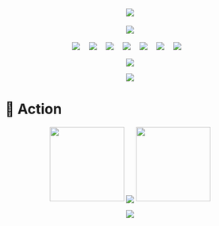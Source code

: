 <!-- 动态打字效果 -->
<h1 align="center">
    <a href="https://lisir.me/">
        <img src="https://readme-typing-svg.herokuapp.com/?lines=I+am+ordinary+yet+unique.;今日事，今日毕;任何不能摧毁你的东西;都将使你更加强大;你需要掌控自己的生活;而不是被生活掌控&center=true&size=27">
    </a>
</h1>

<!-- 敲代码的图片 -->
<div align="center"><img order-radius="100px"
        src="https://unpkg.zhimg.com/lisir.me-imgs@1.0.9/003.gif" /></div>
<br>

<!-- 个人资料徽标 -->
<div align="center">
    <a href="https://lisir.me/"><img src="https://img.shields.io/badge/website-%E4%B8%AA%E4%BA%BA%E7%BD%91%E7%AB%99-blue"></a>&emsp;
    <a href="https://twitter.com/"><img src="https://img.shields.io/badge/twitter-%E6%8E%A8%E7%89%B9-blue"></a>&emsp;
    <a href="https://www.facebook.com/"><img src="https://img.shields.io/badge/facebook-%E8%84%B8%E4%B9%A6-003472"></a>&emsp;
    <a href="https://www.youtube.com/channel/UCm8h01tmOIQponUQgyMpdvQ"><img src="https://img.shields.io/badge/youtube-%E6%B2%B9%E7%AE%A1-c32136"></a>&emsp;
    <a href="https://blog.csdn.net/"><img src="https://img.shields.io/badge/CSDN-%E5%8D%9A%E5%AE%A2-c32136"></a>&emsp;
    <a href="https://space.bilibili.com/"><img src="https://img.shields.io/badge/bilibili-B%E7%AB%99-ff69b4"></a>&emsp;
    <a href="https://www.zhihu.com/people/lisir.me"><img src="https://img.shields.io/badge/zhihu-%E7%9F%A5%E4%B9%8E-blue"></a>&emsp;
    
<!-- 访客数统计徽标 -->
<img src="https://visitor-badge.glitch.me/badge?page_id=wkwbk" /></div>

<!-- 贪吃蛇代码贡献图 -->
<div align="center"><img src="https://cdn.jsdelivr.net/gh/wkwbk/wkwbk/assets/github-contribution-grid-snake.svg" />
</div>

# 🚀 Action

<!-- 连续提交代码天数记录 -->
<p align="center">
    <img width="150" src="https://unpkg.zhimg.com/lisir.me-imgs@1.0.9/002.png" />
    <img align="center"
        src="https://github-readme-streak-stats.herokuapp.com/?user=wkwbk&theme=dark&hide_border=true" />
    <img width="150" src="https://unpkg.zhimg.com/lisir.me-imgs@1.0.9/001.png" />
</p>

<!-- GitHub Activity Graph -->
<div align="center">
    <img src="https://activity-graph.herokuapp.com/graph?username=wkwbk&theme=xcode" />
</div>
